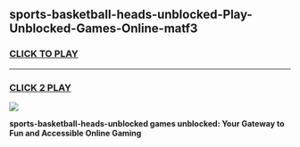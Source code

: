 
## sports-basketball-heads-unblocked-Play-Unblocked-Games-Online-matf3
<h3>
<a href="https://premium76.site?title=sports-basketball-heads-unblocked&ref=25A">CLICK TO PLAY</a></h3>
<hr>

<h3>
<a href="https://premium76.site?title=sports-basketball-heads-unblocked&ref=25A">CLICK 2 PLAY</a>
  
</h3>

<a href="https://premium76.site?title=sports-basketball-heads-unblocked&ref=25A"><img src="https://clearcache.store/games.png"></a>


**sports-basketball-heads-unblocked games unblocked: Your Gateway to Fun and Accessible Online Gaming**
